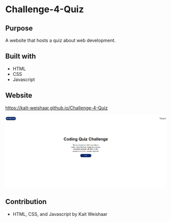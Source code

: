 # Challenge-4-Quiz

## Purpose
A website that hosts a quiz about web development.


## Built with
* HTML
* CSS
* Javascript

## Website
https://kait-weishaar.github.io/Challenge-4-Quiz

![Image of quiz](./assets/quiz.png)


## Contribution
* HTML, CSS, and Javascript by Kait Weishaar
